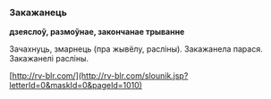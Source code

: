 ### Закажанець
**дзеяслоў, размоўнае, закончанае трыванне**

Зачахнуць, змарнець (пра жывёлу, расліны). Закажанела парася. Закажанелі расліны.

<a rel="author">[http://rv-blr.com/](http://rv-blr.com/slounik.jsp?letterId=0&maskId=0&pageId=1010)</a>
